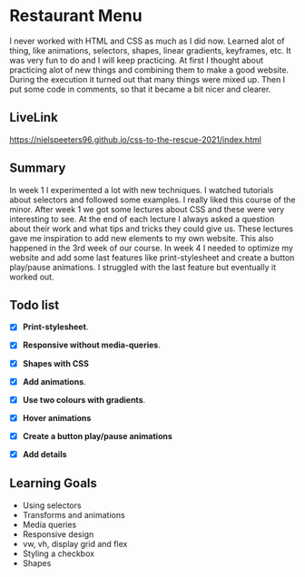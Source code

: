 # Restaurant Menu
I never worked with HTML and CSS as much as I did now. Learned alot of thing, like animations, selectors, shapes, linear gradients, keyframes, etc. It was very fun to do and I will keep practicing. At first I thought about practicing alot of new things and combining them to make a good website. During the execution it turned out that many things were mixed up. Then I put some code in comments, so that it became a bit nicer and clearer.

## LiveLink
https://nielspeeters96.github.io/css-to-the-rescue-2021/index.html

## Summary
In week 1 I experimented a lot with new techniques. I watched tutorials about selectors and followed some examples. I really liked this course of the minor. After week 1 we got some lectures about CSS and these were very interesting to see. At the end of each lecture I always asked a question about their work and what tips and tricks they could give us. These lectures gave me inspiration to add new elements to my own website. This also happened in the 3rd week of our course. In week 4 I needed to optimize my website and add some last features like print-stylesheet and create a button play/pause animations. I struggled with the last feature but eventually it worked out.

## Todo list

-   [x] **Print-stylesheet**.

-   [x] **Responsive without media-queries**.

-   [x] **Shapes with CSS**

-   [x] **Add animations**. 

-   [x] **Use two colours with gradients**. 

-   [x] **Hover animations** 

-   [x] **Create a button play/pause animations**

-   [x] **Add details**

## Learning Goals
- Using selectors
- Transforms and animations
- Media queries
- Responsive design
- vw, vh, display grid and flex
- Styling a checkbox
- Shapes
